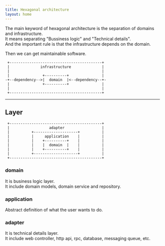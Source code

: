 ```yaml
---
title: Hexagonal architecture
layout: home
---
```


The main keyword of hexagonal architecture is the separation of domains and infrastructure.  
It means separating "Bussiness logic" and "Technical details".  
And the important rule is that the infrastructure depends on the domain.  

Then we can get maintainable software.
```
 +------------------------------------------+  
 |              infrastructure              |  
 |                                          |  
 |               +----------+               |  
-+--dependency-->|  domain  |<--dependency--+-  
 |               +----------+               |  
 |                                          |  
 +------------------------------------------+  
```
---
## Layer
```
 +------------------------------------------+  
 |                  adapter                 |  
 |          +--------------------+          |  
 |          |     application    |          |  
 |          |    +----------+    |          |  
 |          |    |  domain  |    |          |  
 |          |    +----------+    |          |  
 |          +--------------------+          |  
 +------------------------------------------+  
```
### domain
It is business logic layer.  
It include domain models, domain service and repository.

### application
Abstract definition of what the user wants to do.  

### adapter
It is technical details layer.  
It include web controller, http api, rpc, database, messaging queue, etc.  
